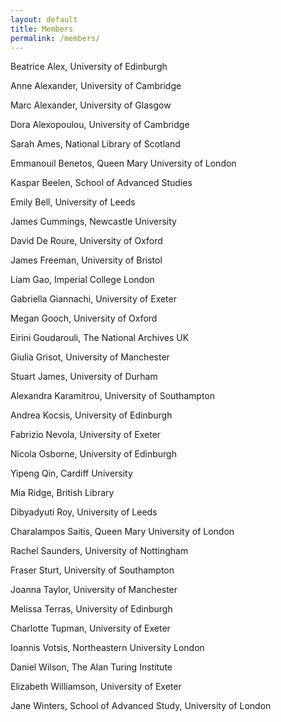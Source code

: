 ```yaml
---
layout: default
title: Members
permalink: /members/
---
```


Beatrice Alex, University of Edinburgh

Anne Alexander, University of Cambridge

Marc Alexander, University of Glasgow

Dora Alexopoulou, University of Cambridge 

Sarah Ames, National Library of Scotland

Emmanouil Benetos, Queen Mary University of London

Kaspar Beelen, School of Advanced Studies

Emily Bell, University of Leeds

James Cummings, Newcastle University

David De Roure, University of Oxford

James Freeman, University of Bristol

Liam Gao, Imperial College London

Gabriella Giannachi, University of Exeter

Megan Gooch, University of Oxford

Eirini Goudarouli, The National Archives UK

Giulia Grisot, University of Manchester

Stuart James, University of Durham

Alexandra Karamitrou, University of Southampton

Andrea Kocsis, University of Edinburgh

Fabrizio Nevola, University of Exeter

Nicola Osborne, University of Edinburgh

Yipeng Qin, Cardiff University

Mia Ridge, British Library

Dibyadyuti Roy, University of Leeds

Charalampos Saitis, Queen Mary University of London

Rachel Saunders, University of Nottingham

Fraser Sturt, University of Southampton

Joanna Taylor, University of Manchester

Melissa Terras, University of Edinburgh 

Charlotte Tupman, University of Exeter

Ioannis Votsis, Northeastern University London

Daniel Wilson, The Alan Turing Institute

Elizabeth Williamson, University of Exeter

Jane Winters, School of Advanced Study, University of London